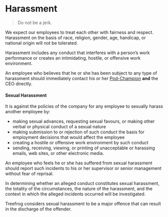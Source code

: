 # Harassment

> Do not be a jerk.

We expect our employees to treat each other with fairness and respect. Harassment on the basis of race, religion, gender, age, handicap, or national origin will not be tolerated.

Harassment includes any conduct that interferes with a person’s work performance or creates an intimidating, hostile, or offensive work environment.

An employee who believes that he or she has been subject to any type of harassment should immediately contact his or her [Pod-Champion](manual/pod-champion.md) **and** the CEO directly.

#### Sexual Harassment

It is against the policies of the company for any employee to sexually harass another employee by:

- making sexual advances, requesting sexual favours, or making other verbal or physical conduct of a sexual nature
- making submission to or rejection of such conduct the basis for employment decisions that would affect the employee
- creating a hostile or offensive work environment by such conduct
- sending, receiving, viewing, or printing of unacceptable or harassing emails, web sites, or other electronic media.

An employee who feels he or she has suffered from sexual harassment should report such incidents to his or her supervisor or senior management without fear of reprisal.

In determining whether an alleged conduct constitutes sexual harassment, the totality of the circumstances, the nature of the harassment, and the context in which the alleged incidents occurred will be investigated.

Treefrog considers sexual harassment to be a major offence that can result in the discharge of the offender.

